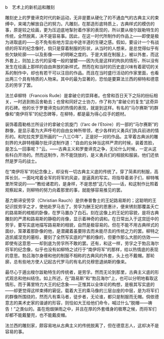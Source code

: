 b　艺术上的新机运和雕刻

  

雕刻史上的罗曼谛克时代的新运动，无非是要从硬化了的不通血气的古典主义的束缚中，来竭力解放自己的努力。凡雕刻，在那造形底特质上，古典样式的模仿的事，原是较之绘画，更为压迫底地掣肘着作家的表现的，所以要从梭尔跋勒特生的传统，全然脱离，决不是容易事。因此，在这一时代所制作的作品上——即使是极为进取底的——总不免有些地方显出中途半道的生硬之感。假如，要设计一个有战绩的将军的纪念像时，倘只是穿着制服的形状，从当时的人想来，是总觉得似乎有些欠缺轮廓——以及影像——的明晰之度的。于是大抵在制服上，被以外套，而这外套上，则加上古代的妥喀一般的皱襞——因为先是这样的拘执的情形，所以没有发生在绘画上那样的自由奔放的新样式。然而在和当时的历史底兴味有着密切的关系的制作中，却也有若干可以注目的作品。而且在当时盛行活动的作家里面，也看出两三个具有特质的人物来。其中的最为显著的，恐怕是要算法兰西的柳特和德意志的劳孚了罢。

法兰卓柳特（Francois Rude）是拿破仑的崇拜者。也曾和百日天下之际的纷纭相关，一时逃到勃吕舍勒去；也曾和同好之士协力，作了称为“拿破仑的复生”这奇异的石碑。他的长于罗曼谛克似的热情的表现，就是到这样。有名的“马尔赛斯”的群像和“南伊将军”的纪念碑等，在柳特，都是最为得心应手的题材。

装饰着霞勒格兰所设计的拿破仑凯旋门（I’arc de I’Etoire）的一部的“马尔赛斯”的群像，是显示着为大声呼号的自由女神所带领，老少各样的义勇兵们执兵前进的情形的。和陀拉克罗亚所画的“一八三○年”，正是好一对的作品。主宰着古典派的雕刻界的大辟特檀藉尔批评这制作道：“自由的女神当这样严肃的时候，装着苦脸，是怎么一回事呢？”云。——古典主义和罗曼谛克之争，无论什么时候，一定从这些科白开场的。然而这制作，所不能饶放的，是义勇兵们的相貌和服装。他们还依然是罗马的战士。

在“南伊将军”的纪念像上，却没有一切古典主义底的传统了。穿了简素的制服，高挥长剑，一面叱咤着全军的将军的风姿，是逼真的写实。将指导着弟子们，柳特嘴里所常说的——“教给诸君的，是身样，不是思想”这几句——话，和这制作比照着观察起来，则柳特的努力向着那里的事，就能够容易推见的罢。

基力斯谛安劳孚（Christian Rauch）是供奉普鲁士的王妃路易斯的；这聪明的王妃识拔劳孚之才，使他赴罗马去了。劳孚为酬王妃的恩惠计，便来锈刻那覆盖夭亡的路易斯的棺柩的卧像，在罗马置办了白石。刻在这像上的王妃的容貌，是将古典雕刻的严肃和路易斯的静稳的肖像，显示着神奇的调和。在日常出入于这宫廷中的劳孚，要写实底地描写路易斯的相貌，自然是极容易的。但在不能不用古典样式的面纱，笼罩着那卧像的他，是潜藏着虽要除去而未能尽去的传统之力的罢。柳特之造凯威涅克的墓标，要刻了全然写实底的尸骸的像的，但要作那么大胆的仿效——即使有这意思——却到底为劳孚所不敢的罢。还有，和这一样，劳孚之于勃吕海尔将军的纪念像，似乎也没有如柳特之试行于“南伊将军”的那样，给以热情底的表现的意思。勃吕海尔身缠和他的制服不相称的古典风的外套，头上也不戴帽。那轮廓，总有些地方使人记起古代罗马的有名的兑穆思退纳斯的像来。

最尽心于遁出梭尔跋勒特生的传统者，是劳孚。然而无论到那里，古典主义底的形式观总和他纠结住。如上所述，在“路易斯”和“勃吕海尔”上，也可以分明地看取这情形。而于茀里特力大王的纪念象——正惟其以全体论的构想，是极其写实底的——却更觉得这样束缚的窘促。载着大王的乘马像的三层台座的中层，是为将军们的群像所围绕的，然而凡有乘马者，徒步者，无论谁，都只是制服而无帽。倘依德意志的美术史家的谐谑的形容，则恰如大王给他们命令，喊过什么“脱帽——祷告！”之类似的。虽在炮烟弹雨之中，并且在厚的外套缠身的极寒之候，而将军们却都不能戴鍪兜，也不能戴皮帽。

法兰西的雕刻家，颇容易地从古典主义的传统脱离了，但在德意志人，这却决不是容易的事。